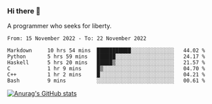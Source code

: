 ### Hi there 👋

<!--
**shejialuo/shejialuo** is a ✨ _special_ ✨ repository because its `README.md` (this file) appears on your GitHub profile.

Here are some ideas to get you started:

- 🔭 I’m currently working on ...
- 🌱 I’m currently learning ...
- 👯 I’m looking to collaborate on ...
- 🤔 I’m looking for help with ...
- 💬 Ask me about ...
- 📫 How to reach me: ...
- 😄 Pronouns: ...
- ⚡ Fun fact: ...
-->

A programmer who seeks for liberty.

<!--START_SECTION:waka-->

```text
From: 15 November 2022 - To: 22 November 2022

Markdown     10 hrs 54 mins  ███████████░░░░░░░░░░░░░░   44.02 %
Python       5 hrs 59 mins   ██████░░░░░░░░░░░░░░░░░░░   24.17 %
Haskell      5 hrs 20 mins   █████▒░░░░░░░░░░░░░░░░░░░   21.57 %
C            1 hr 9 mins     █▒░░░░░░░░░░░░░░░░░░░░░░░   04.70 %
C++          1 hr 2 mins     █░░░░░░░░░░░░░░░░░░░░░░░░   04.21 %
Bash         9 mins          ░░░░░░░░░░░░░░░░░░░░░░░░░   00.61 %
```

<!--END_SECTION:waka-->

[![Anurag's GitHub stats](https://github-readme-stats.vercel.app/api?username=shejialuo&show_icons=true&theme=dracula)](https://github.com/anuraghazra/github-readme-stats)
